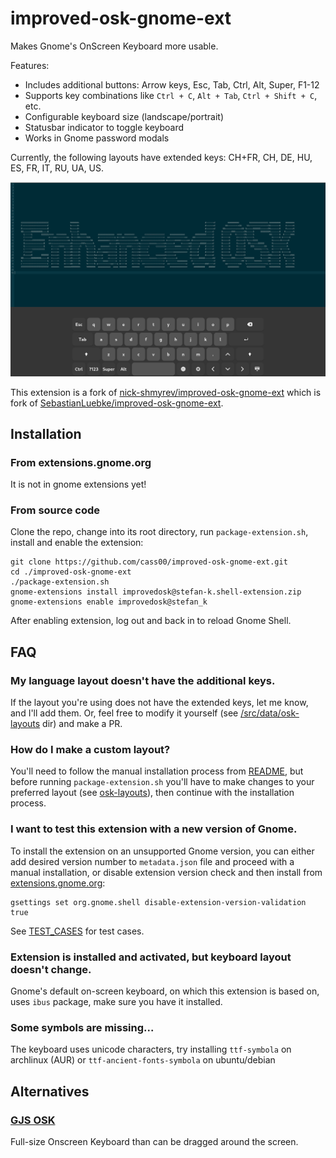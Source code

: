 # improved-osk-gnome-ext

Makes Gnome's OnScreen Keyboard more usable.

Features:
* Includes additional buttons: Arrow keys, Esc, Tab, Ctrl, Alt, Super, F1-12
* Supports key combinations like `Ctrl + C`, `Alt + Tab`, `Ctrl + Shift + C`, etc.
* Configurable keyboard size (landscape/portrait)
* Statusbar indicator to toggle keyboard
* Works in Gnome password modals

Currently, the following layouts have extended keys: CH+FR, CH, DE, HU, ES, FR, IT, RU, UA, US.

![Screenshot](screenshots/1.png)

This extension is a fork of [nick-shmyrev/improved-osk-gnome-ext](https://github.com/nick-shmyrev/improved-osk-gnome-ext) which is fork of [SebastianLuebke/improved-osk-gnome-ext](https://github.com/SebastianLuebke/improved-osk-gnome-ext).


## Installation

### From extensions.gnome.org

It is not in gnome extensions yet!

### From source code
Clone the repo, change into its root directory, run `package-extension.sh`,
install and enable the extension:

```console
git clone https://github.com/cass00/improved-osk-gnome-ext.git
cd ./improved-osk-gnome-ext
./package-extension.sh
gnome-extensions install improvedosk@stefan-k.shell-extension.zip
gnome-extensions enable improvedosk@stefan_k
```
After enabling extension, log out and back in to reload Gnome Shell.

## FAQ
### My language layout doesn't have the additional keys.
If the layout you're using does not have the extended keys, let me know, and I'll add them.
Or, feel free to modify it yourself (see [/src/data/osk-layouts](https://github.com/cass00/improved-osk-gnome-ext/tree/master/src/data/osk-layouts) dir) and make a PR.

### How do I make a custom layout?
You'll need to follow the manual installation process from [README](https://github.com/cass00/improved-osk-gnome-ext/blob/master/README.md#from-source-code),
but before running `package-extension.sh` you'll have to make changes to your preferred layout
(see [osk-layouts](https://github.com/cass00/improved-osk-gnome-ext/tree/master/src/data/osk-layouts)), then continue with the installation process.

### I want to test this extension with a new version of Gnome.
To install the extension on an unsupported Gnome version, you can either add desired version number to `metadata.json` file and proceed with a manual installation,
or disable extension version check and then install from [extensions.gnome.org](https://extensions.gnome.org/extension/4413/improved-osk/):

```console
gsettings set org.gnome.shell disable-extension-version-validation true
```

See [TEST_CASES](https://github.com/cass00/improved-osk-gnome-ext/blob/master/TEST_CASES.md) for test cases.

### Extension is installed and activated, but keyboard layout doesn't change.
Gnome's default on-screen keyboard, on which this extension is based on,
uses `ibus` package, make sure you have it installed.

### Some symbols are missing...
The keyboard uses unicode characters, try installing `ttf-symbola` on archlinux (AUR)
or `ttf-ancient-fonts-symbola` on ubuntu/debian

## Alternatives
### [GJS OSK](https://extensions.gnome.org/extension/5949/gjs-osk/)
Full-size Onscreen Keyboard than can be dragged around the screen.
